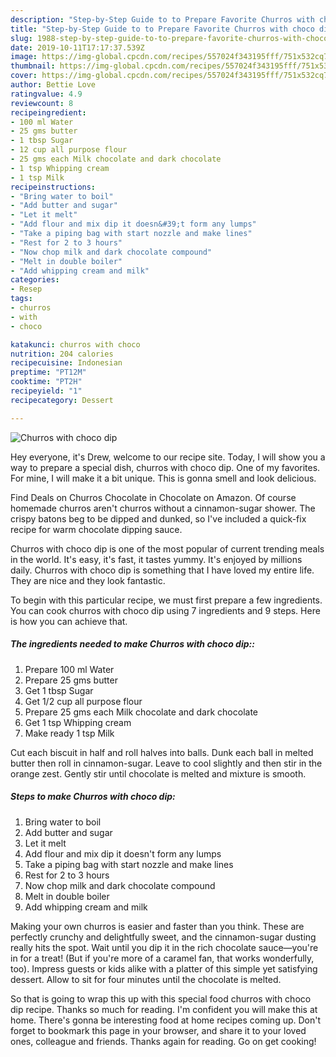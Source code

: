 ```yaml
---
description: "Step-by-Step Guide to to Prepare Favorite Churros with choco dip"
title: "Step-by-Step Guide to to Prepare Favorite Churros with choco dip"
slug: 1988-step-by-step-guide-to-to-prepare-favorite-churros-with-choco-dip
date: 2019-10-11T17:17:37.539Z
image: https://img-global.cpcdn.com/recipes/557024f343195fff/751x532cq70/churros-with-choco-dip-recipe-main-photo.jpg
thumbnail: https://img-global.cpcdn.com/recipes/557024f343195fff/751x532cq70/churros-with-choco-dip-recipe-main-photo.jpg
cover: https://img-global.cpcdn.com/recipes/557024f343195fff/751x532cq70/churros-with-choco-dip-recipe-main-photo.jpg
author: Bettie Love
ratingvalue: 4.9
reviewcount: 8
recipeingredient:
- 100 ml Water
- 25 gms butter
- 1 tbsp Sugar
- 12 cup all purpose flour
- 25 gms each Milk chocolate and dark chocolate
- 1 tsp Whipping cream
- 1 tsp Milk
recipeinstructions:
- "Bring water to boil"
- "Add butter and sugar"
- "Let it melt"
- "Add flour and mix dip it doesn&#39;t form any lumps"
- "Take a piping bag with start nozzle and make lines"
- "Rest for 2 to 3 hours"
- "Now chop milk and dark chocolate compound"
- "Melt in double boiler"
- "Add whipping cream and milk"
categories:
- Resep
tags:
- churros
- with
- choco

katakunci: churros with choco
nutrition: 204 calories
recipecuisine: Indonesian
preptime: "PT12M"
cooktime: "PT2H"
recipeyield: "1"
recipecategory: Dessert

---
```



![Churros with choco dip](https://img-global.cpcdn.com/recipes/557024f343195fff/751x532cq70/churros-with-choco-dip-recipe-main-photo.jpg)

Hey everyone, it's Drew, welcome to our recipe site. Today, I will show you a way to prepare a special dish, churros with choco dip. One of my favorites. For mine, I will make it a bit unique. This is gonna smell and look delicious.

Find Deals on Churros Chocolate in Chocolate on Amazon. Of course homemade churros aren&#39;t churros without a cinnamon-sugar shower. The crispy batons beg to be dipped and dunked, so I&#39;ve included a quick-fix recipe for warm chocolate dipping sauce.

Churros with choco dip is one of the most popular of current trending meals in the world. It's easy, it's fast, it tastes yummy. It's enjoyed by millions daily. Churros with choco dip is something that I have loved my entire life. They are nice and they look fantastic.


To begin with this particular recipe, we must first prepare a few ingredients. You can cook churros with choco dip using 7 ingredients and 9 steps. Here is how you can achieve that.

##### The ingredients needed to make Churros with choco dip::

1. Prepare 100 ml Water
1. Prepare 25 gms butter
1. Get 1 tbsp Sugar
1. Get 1/2 cup all purpose flour
1. Prepare 25 gms each Milk chocolate and dark chocolate
1. Get 1 tsp Whipping cream
1. Make ready 1 tsp Milk


Cut each biscuit in half and roll halves into balls. Dunk each ball in melted butter then roll in cinnamon-sugar. Leave to cool slightly and then stir in the orange zest. Gently stir until chocolate is melted and mixture is smooth. 

##### Steps to make Churros with choco dip:

1. Bring water to boil
1. Add butter and sugar
1. Let it melt
1. Add flour and mix dip it doesn&#39;t form any lumps
1. Take a piping bag with start nozzle and make lines
1. Rest for 2 to 3 hours
1. Now chop milk and dark chocolate compound
1. Melt in double boiler
1. Add whipping cream and milk


Making your own churros is easier and faster than you think. These are perfectly crunchy and delightfully sweet, and the cinnamon-sugar dusting really hits the spot. Wait until you dip it in the rich chocolate sauce—you&#39;re in for a treat! (But if you&#39;re more of a caramel fan, that works wonderfully, too). Impress guests or kids alike with a platter of this simple yet satisfying dessert. Allow to sit for four minutes until the chocolate is melted. 

So that is going to wrap this up with this special food churros with choco dip recipe. Thanks so much for reading. I'm confident you will make this at home. There's gonna be interesting food at home recipes coming up. Don't forget to bookmark this page in your browser, and share it to your loved ones, colleague and friends. Thanks again for reading. Go on get cooking!
